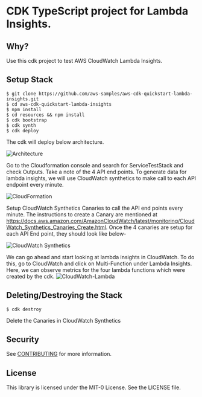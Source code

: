 # CDK TypeScript project for Lambda Insights.

## Why?

Use this cdk project to test AWS CloudWatch Lambda Insights.

## Setup Stack

```
$ git clone https://github.com/aws-samples/aws-cdk-quickstart-lambda-insights.git
$ cd aws-cdk-quickstart-lambda-insights
$ npm install 
$ cd resources && npm install 
$ cdk bootstrap   
$ cdk synth       
$ cdk deploy
```

The cdk will deploy below architecture.

![Architecture](/images/architecture.png)

Go to the Cloudformation console and search for ServiceTestStack and check Outputs. Take a note of the 4 API end points.  To generate data for lambda insights, we will use CloudWatch synthetics to make call to each API endpoint every minute.

![CloudFormation](/images/CloudFormation-outputs.png)

Setup CloudWatch Synthetics Canaries to call the API end points every minute. The instructions to create a Canary are mentioned at https://docs.aws.amazon.com/AmazonCloudWatch/latest/monitoring/CloudWatch_Synthetics_Canaries_Create.html.
Once the 4 canaries are setup for each API End point, they should look like below-

![CloudWatch Synthetics](/images/CloudWatch-Synthetics.png)

We can go ahead and start looking at lambda insights in CloudWatch. To do this, go to CloudWatch and click on Multi-Function under Lambda Insights. Here, we can observe metrics for the four lambda functions which were created by the cdk.
![CloudWatch-Lambda](/images/CloudWatch-Lambda.png)

## Deleting/Destroying the Stack

```
$ cdk destroy
```

Delete the Canaries in CloudWatch Synthetics

## Security

See [CONTRIBUTING](CONTRIBUTING.md#security-issue-notifications) for more information.

## License

This library is licensed under the MIT-0 License. See the LICENSE file.

